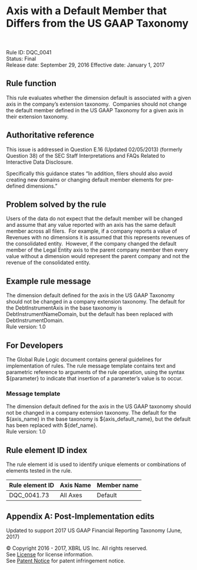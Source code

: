 # Axis with a Default Member that Differs from the US GAAP Taxonomy  
Rule ID: DQC_0041  
Status:  Final  
Release date: September 29, 2016
Effective date: January 1, 2017

## Rule function
This rule evaluates whether the dimension default is associated with a given axis in the company’s extension taxonomy.  Companies should not change the default member defined in the US GAAP Taxonomy for a given axis in their extension taxonomy.

## Authoritative reference
This issue is addressed in Question E.16 (Updated 02/05/2013) (formerly Question 38) of the SEC Staff Interpretations and FAQs Related to Interactive Data Disclosure.

Specifically this guidance states “In addition, filers should also avoid creating new domains or changing default member elements for pre-defined dimensions.”

## Problem solved by the rule
Users of the data do not expect that the default member will be changed and assume that any value reported with an axis has the same default member across all filers.  For example, if a company reports a value of Revenues with no dimensions it is assumed that this represents revenues of the consolidated entity.  However, if the company changed the default member of the Legal Entity axis to the parent company member then every value without a dimension would represent the parent company and not the revenue of the consolidated entity.  

## Example rule message
The dimension default defined for the axis in the US GAAP Taxonomy should not be changed in a company extension taxonomy. The default for the DebtInstrumentAxis in the base taxonomy is DebtInstrumentNameDomain, but the default has been replaced with DebtInstrumentDomain.  
Rule version: 1.0

## For Developers
The Global Rule Logic document contains general guidelines for implementation of rules.
The rule message template contains text and parametric reference to arguments of the rule operation, using the syntax ${parameter} to indicate that insertion of a parameter’s value is to occur.

### Message template

The dimension default defined for the axis in the US GAAP taxonomy should not be changed in a company extension taxonomy. The default for the ${axis_name} in the base taxonomy is ${axis_default_name}, but the default has been replaced with ${def_name}.  
Rule version: 1.0

## Rule element ID index
The rule element id is used to identify unique elements or combinations of elements tested in the rule.

| Rule element ID | Axis Name | Member name
| ---- | ---- | ---- |
| DQC_0041.73 | All Axes | Default

## Appendix A: Post-Implementation edits
Updated to support 2017 US GAAP Financial Reporting Taxonomy (June, 2017)

© Copyright 2016 - 2017, XBRL US Inc. All rights reserved.   
See [License](https://xbrl.us/dqc-license) for license information.  
See [Patent Notice](https://xbrl.us/dqc-patent) for patent infringement notice.
